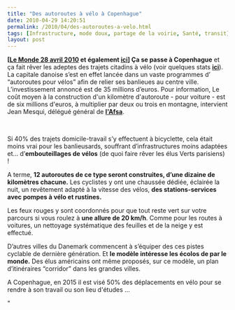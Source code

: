 ```yaml
---
title: "Des autoroutes à vélo à Copenhague"
date: 2010-04-29 14:20:51
permalink: /2010/04/des-autoroutes-a-velo.html
tags: [Infrastructure, mode doux, partage de la voirie, Santé, transit]
layout: post
---
```


<p><strong>[<a href="http://bonnenouvelle.blog.lemonde.fr/2010/04/28/des-autoroutes-pour-velos/" target="_blank">Le Monde 28 avril 2010</a> et également <a href="http://www.copenhagenize.com/2009/08/bicycle-commuter-superhighways-in.html" target="_blank">ici</a>] Ça se passe à Copenhague</strong> et ça fait rêver les adeptes des trajets citadins à vélo (voir quelques stats <strong><a href="http://www.kk.dk/sitecore/content/Subsites/CityOfCopenhagen/SubsiteFrontpage/InformationAndServices/CityAndTraffic/CityOfCyclists.aspx" target="_blank">ici</a></strong>). La capitale danoise s’est en effet lancée dans un vaste programmes d’ “autoroutes pour vélos” afin de relier ses banlieues au centre ville. L’investissement annoncé est de 35 millions d’euros. Pour information, Le coût moyen à la construction d'un kilomètre d'autoroute - pour voiture - est de six millions d'euros, à multiplier par deux ou trois en montagne, intervient Jean Mesqui, délégué général de <strong><a href=""http://www.autoroutes.fr/lasfa/les-societes-dautoroutes.html"" target=""_blank"">l'Afsa</a></strong>.</p> <p><a href="https://gabrielplassat.github.io/transportsdufutur/wp-content/uploads/sites/6/old/6a0120a66d2ad4970b0133ed06159f970b-pi.jpg"" rel=""lightbox""><img alt=""Auto_velo"" border=""0"" class=""asset asset-image at-xid-6a0120a66d2ad4970b0133ed06159f970b "" src=""/wp-content/uploads/sites/6/old/6a0120a66d2ad4970b0133ed06159f970b-320pi.jpg"" title=""Auto_velo"" /></a>  </p>   <!--more--> Si 40% des trajets domicile-travail s’y effectuent à bicyclette, cela était moins vrai pour les banlieusards, souffrant d’infrastructures moins adaptées et… d’<strong>embouteillages de vélos</strong> (de quoi faire rêver les élus Verts parisiens) ! <p><img align=""left"" alt=""4069886100_760fb14918.1272267972.jpg"" height=""165"" src=""http://bonnenouvelle.blog.lemonde.fr/files/2010/04/4069886100_760fb14918.1272267972.jpg"" title=""4069886100_760fb14918.1272267972.jpg"" width=""248"" />A terme, <strong>12 autoroutes de ce type seront construites, d’une dizaine de kilomètres chacune.</strong> Les cyclistes y ont une chaussée dédiée, éclairée la nuit, un revêtement adapté à la vitesse des vélos, <strong>des stations-services avec pompes à vélo et rustines.</strong></p> <p>Les feux rouges y sont coordonnés pour que tout reste vert sur votre parcours si vous roulez à <strong>une allure de 20 km/h</strong>. Comme pour les routes à voitures, un nettoyage systématique des feuilles et de la neige y est effectué.</p> <p>D’autres villes du Danemark commencent à s’équiper des ces pistes cyclable de dernière génération. Et <strong>le modèle intéresse les écolos de par le monde.</strong> Des élus américains ont même proposés, sur ce modèle, un plan d’itinéraires “corridor” dans les grandes villes.</p> <p><a href="https://gabrielplassat.github.io/transportsdufutur/wp-content/uploads/sites/6/old/6a0120a66d2ad4970b0133ed0d86d6970b-pi.jpg"" rel=""lightbox""><img alt=""Autoroute"" border=""0"" class=""asset asset-image at-xid-6a0120a66d2ad4970b0133ed0d86d6970b "" src=""/wp-content/uploads/sites/6/old/6a0120a66d2ad4970b0133ed0d86d6970b-500pi.jpg"" title=""Autoroute"" /></a>A Copenhague, en 2015 il est visé 50% des déplacements en vélo pour se rendre à son travail ou son lieu d'études ...</p>"
